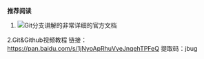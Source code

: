 **推荐阅读**

1. ![Git分支讲解的非常详细的官方文档](https://git-scm.com/book/zh/v1/Git-%E5%88%86%E6%94%AF-%E4%BD%95%E8%B0%93%E5%88%86%E6%94%AF)

2.Git&Github视频教程
链接：https://pan.baidu.com/s/1jNyoApRhuVveJnqehTPFeQ 
  提取码：jbug 